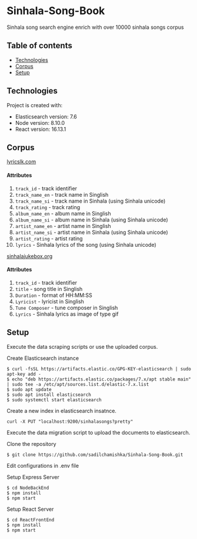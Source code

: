 # Sinhala-Song-Book

Sinhala song search engine enrich with over 10000 sinhala songs corpus 

## Table of contents
* [Technologies](#technologies)
* [Corpus](#corpus)
* [Setup](#setup)
	
## Technologies
Project is created with:
* Elasticsearch version: 7.6
* Node version: 8.10.0
* React version: 16.13.1

## Corpus
[lyricslk.com](http://lyricslk.com/)
#### Attributes
1. `track_id` - track identifier
2. `track_name_en` - track name in Singlish
3. `track_name_si` - track name in Sinhala (using Sinhala unicode)
4. `track_rating` - track rating
5. `album_name_en` - album name in Singlish
6. `album_name_si` - album name in Sinhala (using Sinhala unicode)
7. `artist_name_en` - artist name in Singlish
8. `artist_name_si` - artist name in Sinhala (using Sinhala unicode)
9. `artist_rating` - artist rating
10. `lyrics` - Sinhala lyrics of the song (using Sinhala unicode)

[sinhalajukebox.org](http://www.sinhalajukebox.org/)
#### Attributes
1. `track_id` - track identifier
2. `title` - song title in Singlish
3. `Duration` - format of HH:MM:SS
4. `Lyricist` - lyricist in Singlish
5. `Tune Composer` - tune composer in Singlish
6. `Lyrics` - Sinhala lyrics as image of type gif

## Setup
Execute the data scraping scripts or use the uploaded corpus.

Create Elasticsearch instance 
```
$ curl -fsSL https://artifacts.elastic.co/GPG-KEY-elasticsearch | sudo apt-key add -
$ echo "deb https://artifacts.elastic.co/packages/7.x/apt stable main" | sudo tee -a /etc/apt/sources.list.d/elastic-7.x.list
$ sudo apt update
$ sudo apt install elasticsearch
$ sudo systemctl start elasticsearch
```

Create a new index in elasticsearch insatnce.
```
curl -X PUT "localhost:9200/sinhalasongs?pretty"
```

Execute the data migration script to upload the documents to elasticsearch.

Clone the repository

```
$ git clone https://github.com/sadilchamishka/Sinhala-Song-Book.git
```
Edit configurations in .env file

Setup Express Server
```
$ cd NodeBackEnd
$ npm install
$ npm start
```
Setup React Server
```
$ cd ReactFrontEnd
$ npm install
$ npm start
```
